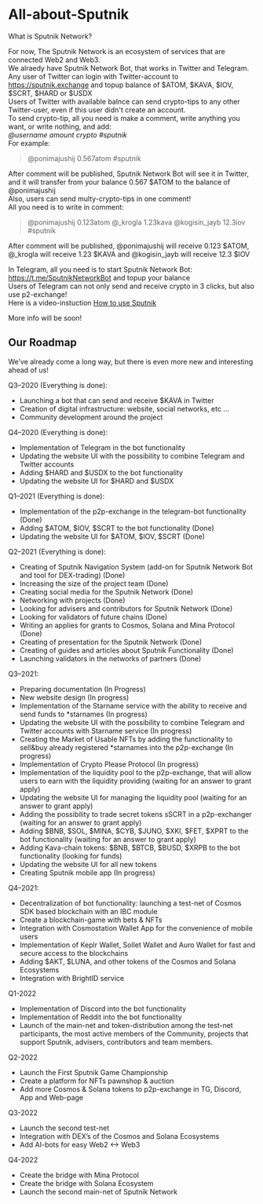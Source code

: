 # All-about-Sputnik
What is Sputnik Network? <br />

For now, The Sputnik Network is an ecosystem of services that are connected Web2 and Web3. <br />
We alraedy have Sputnik Network Bot, that works in Twitter and Telegram. <br />
Any user of Twitter can login with Twitter-account to https://sputnik.exchange and topup balance of $ATOM, $KAVA, $IOV, $SCRT, $HARD or $USDX <br />
Users of Twitter with available balnce can send crypto-tips to any other Twitter-user, even if this user didn't create an account. <br />
To send crypto-tip, all you need is make a comment, write anything you want, or write nothing, and add: <br />
*@username amount crypto #sputnik*  <br />
For example: <br />
> @ponimajushij 0.567atom #sputnik

After comment will be published, Sputnik Network Bot will see it in Twitter, and it will transfer from your balance 0.567 $ATOM to the balance of @ponimajushij <br />
Also, users can send multy-crypto-tips in one comment! <br />
All you need is to write in comment: <br />

> @ponimajushij 0.123atom @_krogla 1.23kava @kogisin_jayb 12.3iov #sputnik

After comment will be published, @ponimajushij will receive 0.123 $ATOM, @_krogla will receive 1.23 $KAVA and @kogisin_jayb will receive 12.3 $IOV <br />

In Telegram, all you need is to start Sputnik Network Bot: https://t.me/SputnikNetworkBot and topup your balance <br />
Users of Telegram can not only send and receive crypto in 3 clicks, but also use p2-exchange! <br />
Here is a video-instuction [How to use Sputnik](https://youtu.be/NwiI6xXkMcw) <br />

More info will be soon! <br />
  
## Our Roadmap

We’ve already come a long way, but there is even more new and interesting ahead of us! <br />

Q3–2020 (Everything is done): <br />

- Launching a bot that can send and receive $KAVA in Twitter
- Creation of digital infrastructure: website, social networks, etc ...
- Community development around the project

Q4–2020 (Everything is done): <br />

- Implementation of Telegram in the bot functionality
- Updating the website UI with the possibility to combine Telegram and Twitter accounts
- Adding $HARD and $USDX to the bot functionality
- Updating the website UI for $HARD and $USDX

Q1–2021 (Everything is done): <br />

- Implementation of the p2p-exchange in the telegram-bot functionality (Done)
- Adding $ATOM, $IOV, $SCRT to the bot functionality (Done)
- Updating the website UI for $ATOM, $IOV, $SCRT (Done)

Q2–2021 (Everything is done): <br />

- Creating of Sputnik Navigation System (add-on for Sputnik Network Bot and tool for DEX-trading) (Done)
- Increasing the size of the project team (Done)
- Creating social media for the Sputnik Network (Done)
- Networking with projects (Done)
- Looking for advisers and contributors for Sputnik Network (Done)
- Looking for validators of future chains (Done)
- Writing an applies for grants to Cosmos, Solana and Mina Protocol (Done)
- Creating of presentation for the Sputnik Network (Done)
- Creating of guides and articles about Sputnik Functionality (Done)
- Launching validators in the networks of partners (Done)

Q3–2021: <br />

- Preparing documentation (In Progress)
- New website design (In progress)
- Implementation of the Starname service with the ability to receive and send funds to *starnames (In progress)
- Updating the website UI with the possibility to combine Telegram and Twitter accounts with Starname service (In progress)
- Creating the Market of Usable NFTs by adding the functionality to sell&buy already registered *starnames into the p2p-exchange (In progress)
- Implementation of Crypto Please Protocol (In progress)
- Implementation of the liquidity pool to the p2p-exchange, that will allow users to earn with the liquidity providing (waiting for an answer to grant apply)
- Updating the website UI for managing the liquidity pool (waiting for an answer to grant apply)
- Adding the possibility to trade secret tokens sSCRT in a p2p-exchanger (waiting for an answer to grant apply)
- Adding $BNB, $SOL, $MINA, $CYB, $JUNO, $XKI, $FET, $XPRT to the bot functionality (waiting for an answer to grant apply)
- Adding Kava-chain tokens: $BNB, $BTCB, $BUSD, $XRPB to the bot functionality (looking for funds)
- Updating the website UI for all new tokens
- Creating Sputnik mobile app (In progress)

Q4–2021: <br />

- Decentralization of bot functionality: launching a test-net of Cosmos SDK based blockchain with an IBC module
- Create a blockchain-game with bets & NFTs
- Integration with Cosmostation Wallet App for the convenience of mobile users
- Implementation of Keplr Wallet, Sollet Wallet and Auro Wallet for fast and secure access to the blockchains
- Adding $AKT, $LUNA, and other tokens of the Cosmos and Solana Ecosystems
- Integration with BrightID service

Q1-2022 <br />

- Implementation of Discord into the bot functionality
- Implementation of Reddit into the bot functionality
- Launch of the main-net and token-distribution among the test-net participants, the most active members of the Community, projects that support Sputnik, advisers, contributors and team members.

Q2-2022 <br />

- Launch the First Sputnik Game Championship
- Create a platform for NFTs pawnshop & auction
- Add more Cosmos & Solana tokens to p2p-exchange in TG, Discord, App and Web-page

Q3-2022 <br />

- Launch the second test-net
- Integration with DEX’s of the Cosmos and Solana Ecosystems
- Add AI-bots for easy Web2 <-> Web3

Q4-2022 <br />

- Create the bridge with Mina Protocol
- Create the bridge with Solana Ecosystem
- Launch the second main-net of Sputnik Network
